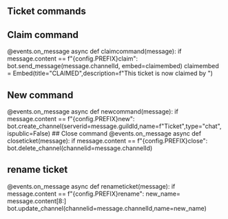  ## Ticket commands
## Claim command
@events.on_message
async def claimcommand(message):
    if message.content == f"{config.PREFIX}claim":
        bot.send_message(message.channelId, embed=claimembed)
claimembed = Embed(title="CLAIMED",description=f"This ticket is now claimed by  ")
## New command
@events.on_message
async def newcommand(message):
    if message.content == f"{config.PREFIX}new":
        bot.create_channel(serverid=message.guildId,name=f"Ticket",type="chat", ispublic=False)
        ## Close command
@events.on_message
async def closeticket(message):
    if message.content == f"{config.PREFIX}close":
        bot.delete_channel(channelid=message.channelId)

## rename ticket 
@events.on_message
async def renameticket(message):
    if message.content == f"{config.PREFIX}rename":
        new_name= message.content[8:]
        bot.update_channel(channelid=message.channelId,name=new_name)